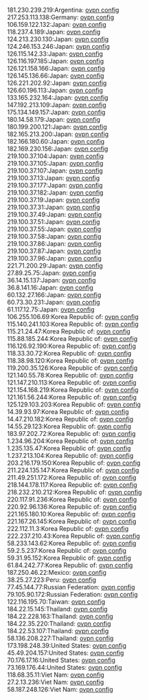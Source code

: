 181.230.239.219:Argentina: [ovpn config](vpn/181_230_239_219.ovpn)  
217.253.113.138:Germany: [ovpn config](vpn/217_253_113_138.ovpn)  
106.159.122.132:Japan: [ovpn config](vpn/106_159_122_132.ovpn)  
118.237.4.189:Japan: [ovpn config](vpn/118_237_4_189.ovpn)  
124.213.230.130:Japan: [ovpn config](vpn/124_213_230_130.ovpn)  
124.246.153.246:Japan: [ovpn config](vpn/124_246_153_246.ovpn)  
126.115.142.33:Japan: [ovpn config](vpn/126_115_142_33.ovpn)  
126.116.197.185:Japan: [ovpn config](vpn/126_116_197_185.ovpn)  
126.121.158.166:Japan: [ovpn config](vpn/126_121_158_166.ovpn)  
126.145.136.66:Japan: [ovpn config](vpn/126_145_136_66.ovpn)  
126.221.202.92:Japan: [ovpn config](vpn/126_221_202_92.ovpn)  
126.60.196.113:Japan: [ovpn config](vpn/126_60_196_113.ovpn)  
133.165.232.164:Japan: [ovpn config](vpn/133_165_232_164.ovpn)  
147.192.213.109:Japan: [ovpn config](vpn/147_192_213_109.ovpn)  
175.134.149.157:Japan: [ovpn config](vpn/175_134_149_157.ovpn)  
180.14.58.179:Japan: [ovpn config](vpn/180_14_58_179.ovpn)  
180.199.200.121:Japan: [ovpn config](vpn/180_199_200_121.ovpn)  
182.165.213.200:Japan: [ovpn config](vpn/182_165_213_200.ovpn)  
182.166.180.60:Japan: [ovpn config](vpn/182_166_180_60.ovpn)  
182.169.230.156:Japan: [ovpn config](vpn/182_169_230_156.ovpn)  
219.100.37.104:Japan: [ovpn config](vpn/219_100_37_104.ovpn)  
219.100.37.105:Japan: [ovpn config](vpn/219_100_37_105.ovpn)  
219.100.37.107:Japan: [ovpn config](vpn/219_100_37_107.ovpn)  
219.100.37.13:Japan: [ovpn config](vpn/219_100_37_13.ovpn)  
219.100.37.177:Japan: [ovpn config](vpn/219_100_37_177.ovpn)  
219.100.37.182:Japan: [ovpn config](vpn/219_100_37_182.ovpn)  
219.100.37.19:Japan: [ovpn config](vpn/219_100_37_19.ovpn)  
219.100.37.31:Japan: [ovpn config](vpn/219_100_37_31.ovpn)  
219.100.37.49:Japan: [ovpn config](vpn/219_100_37_49.ovpn)  
219.100.37.51:Japan: [ovpn config](vpn/219_100_37_51.ovpn)  
219.100.37.55:Japan: [ovpn config](vpn/219_100_37_55.ovpn)  
219.100.37.58:Japan: [ovpn config](vpn/219_100_37_58.ovpn)  
219.100.37.86:Japan: [ovpn config](vpn/219_100_37_86.ovpn)  
219.100.37.87:Japan: [ovpn config](vpn/219_100_37_87.ovpn)  
219.100.37.96:Japan: [ovpn config](vpn/219_100_37_96.ovpn)  
221.71.200.29:Japan: [ovpn config](vpn/221_71_200_29.ovpn)  
27.89.25.75:Japan: [ovpn config](vpn/27_89_25_75.ovpn)  
36.14.15.137:Japan: [ovpn config](vpn/36_14_15_137.ovpn)  
36.8.141.16:Japan: [ovpn config](vpn/36_8_141_16.ovpn)  
60.132.27.166:Japan: [ovpn config](vpn/60_132_27_166.ovpn)  
60.73.30.231:Japan: [ovpn config](vpn/60_73_30_231.ovpn)  
61.117.12.75:Japan: [ovpn config](vpn/61_117_12_75.ovpn)  
106.255.106.69:Korea Republic of: [ovpn config](vpn/106_255_106_69.ovpn)  
115.140.241.103:Korea Republic of: [ovpn config](vpn/115_140_241_103.ovpn)  
115.21.24.47:Korea Republic of: [ovpn config](vpn/115_21_24_47.ovpn)  
115.88.185.244:Korea Republic of: [ovpn config](vpn/115_88_185_244.ovpn)  
116.126.92.190:Korea Republic of: [ovpn config](vpn/116_126_92_190.ovpn)  
118.33.30.72:Korea Republic of: [ovpn config](vpn/118_33_30_72.ovpn)  
118.38.98.120:Korea Republic of: [ovpn config](vpn/118_38_98_120.ovpn)  
119.200.35.126:Korea Republic of: [ovpn config](vpn/119_200_35_126.ovpn)  
121.140.55.78:Korea Republic of: [ovpn config](vpn/121_140_55_78.ovpn)  
121.147.210.113:Korea Republic of: [ovpn config](vpn/121_147_210_113.ovpn)  
121.154.168.219:Korea Republic of: [ovpn config](vpn/121_154_168_219.ovpn)  
121.161.56.244:Korea Republic of: [ovpn config](vpn/121_161_56_244.ovpn)  
125.129.103.203:Korea Republic of: [ovpn config](vpn/125_129_103_203.ovpn)  
14.39.93.97:Korea Republic of: [ovpn config](vpn/14_39_93_97.ovpn)  
14.47.210.182:Korea Republic of: [ovpn config](vpn/14_47_210_182.ovpn)  
14.55.29.123:Korea Republic of: [ovpn config](vpn/14_55_29_123.ovpn)  
183.97.202.72:Korea Republic of: [ovpn config](vpn/183_97_202_72.ovpn)  
1.234.96.204:Korea Republic of: [ovpn config](vpn/1_234_96_204.ovpn)  
1.235.135.47:Korea Republic of: [ovpn config](vpn/1_235_135_47.ovpn)  
1.237.213.104:Korea Republic of: [ovpn config](vpn/1_237_213_104.ovpn)  
203.216.179.150:Korea Republic of: [ovpn config](vpn/203_216_179_150.ovpn)  
211.224.135.147:Korea Republic of: [ovpn config](vpn/211_224_135_147.ovpn)  
211.49.251.172:Korea Republic of: [ovpn config](vpn/211_49_251_172.ovpn)  
218.144.178.117:Korea Republic of: [ovpn config](vpn/218_144_178_117.ovpn)  
218.232.210.212:Korea Republic of: [ovpn config](vpn/218_232_210_212.ovpn)  
220.117.91.236:Korea Republic of: [ovpn config](vpn/220_117_91_236.ovpn)  
220.92.96.136:Korea Republic of: [ovpn config](vpn/220_92_96_136.ovpn)  
221.165.180.10:Korea Republic of: [ovpn config](vpn/221_165_180_10.ovpn)  
221.167.26.145:Korea Republic of: [ovpn config](vpn/221_167_26_145.ovpn)  
222.112.11.3:Korea Republic of: [ovpn config](vpn/222_112_11_3.ovpn)  
222.237.210.43:Korea Republic of: [ovpn config](vpn/222_237_210_43.ovpn)  
58.233.143.62:Korea Republic of: [ovpn config](vpn/58_233_143_62.ovpn)  
59.2.5.237:Korea Republic of: [ovpn config](vpn/59_2_5_237.ovpn)  
59.31.95.152:Korea Republic of: [ovpn config](vpn/59_31_95_152.ovpn)  
61.84.242.77:Korea Republic of: [ovpn config](vpn/61_84_242_77.ovpn)  
187.250.46.22:Mexico: [ovpn config](vpn/187_250_46_22.ovpn)  
38.25.27.223:Peru: [ovpn config](vpn/38_25_27_223.ovpn)  
77.45.144.77:Russian Federation: [ovpn config](vpn/77_45_144_77.ovpn)  
79.105.90.172:Russian Federation: [ovpn config](vpn/79_105_90_172.ovpn)  
122.116.195.70:Taiwan: [ovpn config](vpn/122_116_195_70.ovpn)  
184.22.15.145:Thailand: [ovpn config](vpn/184_22_15_145.ovpn)  
184.22.228.163:Thailand: [ovpn config](vpn/184_22_228_163.ovpn)  
184.22.35.220:Thailand: [ovpn config](vpn/184_22_35_220.ovpn)  
184.22.53.107:Thailand: [ovpn config](vpn/184_22_53_107.ovpn)  
58.136.208.227:Thailand: [ovpn config](vpn/58_136_208_227.ovpn)  
173.198.248.39:United States: [ovpn config](vpn/173_198_248_39.ovpn)  
45.49.204.157:United States: [ovpn config](vpn/45_49_204_157.ovpn)  
70.176.17.16:United States: [ovpn config](vpn/70_176_17_16.ovpn)  
73.169.176.44:United States: [ovpn config](vpn/73_169_176_44.ovpn)  
118.68.35.11:Viet Nam: [ovpn config](vpn/118_68_35_11.ovpn)  
27.2.13.236:Viet Nam: [ovpn config](vpn/27_2_13_236.ovpn)  
58.187.248.126:Viet Nam: [ovpn config](vpn/58_187_248_126.ovpn)  
